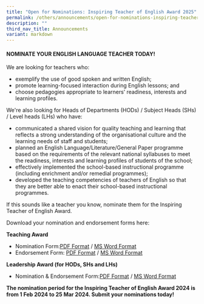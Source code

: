 ```yaml
---
title: "Open for Nominations: Inspiring Teacher of English Award 2025"
permalink: /others/announcements/open-for-nominations-inspiring-teacher-of-english-award-2025/
description: ""
third_nav_title: Announcements
variant: markdown
---
```

<h4><strong>NOMINATE YOUR ENGLISH LANGUAGE TEACHER TODAY!</strong></h4>
<p>We are looking for teachers who:</p>
<ul>
<li>exemplify the use of good spoken and written English;</li>
<li>promote learning-focused interaction during English lessons; and</li>
<li>choose pedagogies appropriate to learners’ readiness, interests and learning profiles.</li>
</ul>
<p>We're also looking for Heads of Departments (HODs) / Subject Heads (SHs) / Level heads (LHs) who have:</p>
<ul>
<li>communicated a shared vision for quality teaching and learning that reflects a strong understanding of the organisational culture and the learning needs of staff and students;&nbsp;</li>
<li>planned an English Language/Literature/General Paper programme based on the requirements of the relevant national syllabuses to meet the readiness, interests and learning profiles of students of the school;</li>
<li>effectively implemented the school-based instructional programme (including enrichment and/or remedial programmes);&nbsp;</li>
<li>developed the teaching competencies of teachers of English so that they are better able to enact their school-based instructional programmes.</li>
</ul>
<p>If this sounds like a teacher you know, nominate them for the Inspiring Teacher of English Award.</p>
<p>Download your nomination and endorsement forms here:</p>
<p><strong>Teaching Award</strong></p>
<ul>
<li>Nomination Form:<a href="https://www.languagecouncils.sg/goodenglish/-/media/sgem/document/itea-nomination-forms/2024/teaching-nomination-form-2024.pdf" target="_blank" rel="noopener">PDF Format</a>&nbsp;/&nbsp;<a href="https://www.languagecouncils.sg/goodenglish/-/media/sgem/document/itea-nomination-forms/2024/teaching-nomination-form-2024.docx" target="_blank" rel="noopener">MS Word Format</a></li>
<li>Endorsement Form:&nbsp;<a href="https://www.languagecouncils.sg/goodenglish/-/media/sgem/document/itea-nomination-forms/2024/teaching-endorsement-form-2024.pdf" target="_blank" rel="noopener">PDF Format</a>&nbsp;/&nbsp;<a href="https://www.languagecouncils.sg/goodenglish/-/media/sgem/document/itea-nomination-forms/2024/teaching-endorsement-form-2024.docx" target="_blank" rel="noopener">MS Word Format</a></li>
</ul>
<p><strong>Leadership Award (for HODs, SHs and LHs)</strong></p>
<ul>
<li>Nomination &amp; Endorsement Form:<a href="https://www.languagecouncils.sg/goodenglish/-/media/sgem/document/itea-nomination-forms/2024/leadership-nomination-form-2024.pdf" target="_blank" rel="noopener">PDF Format</a>&nbsp;/&nbsp;<a href="https://www.languagecouncils.sg/goodenglish/-/media/sgem/document/itea-nomination-forms/2024/leadership-nomination-form-2024.docx" target="_blank" rel="noopener">MS Word Format</a></li>
</ul>
<p><strong>The nomination period for the Inspiring Teacher of English Award 2024 is from 1 Feb 2024 to 25 Mar 2024. Submit your nominations&nbsp;today!&nbsp;</strong></p>